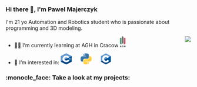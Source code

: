 ### Hi there 👋, I'm Pawel Majerczyk

I'm 21 yo Automation and Robotics student who is passionate about programming and 3D modeling. 

* :man_student: I’m currently learning at AGH in Cracow  <img src="https://github.com/PMajerczyk/PMajerczyk/blob/main/img/AGH.png" width="15" height="30"/>           <img align="right" src="https://github-readme-stats.vercel.app/api/top-langs/?username=PMajerczyk&layout=compact" /> 

* :star_struck: I’m interested in: <img alt="Cpp" style="padding-right:20px;" src="https://github.com/PMajerczyk/PMajerczyk/blob/main/img/Cpp.png" width="30" height="30"/>   <img alt="Python" style="padding-right:20px;" src="https://github.com/PMajerczyk/PMajerczyk/blob/main/img/Python.png" width="30" height="30"/>           <img alt="C" style="padding-right:20px;" src="https://github.com/PMajerczyk/PMajerczyk/blob/main/img/C.png" width="30" height="30"/> 

<h3> :monocle_face: Take a look at my projects:
